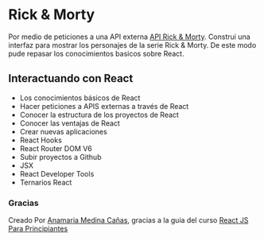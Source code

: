 # Rick & Morty

Por medio de peticiones a una  API externa [API Rick & Morty](https://rickandmortyapi.com/). Construi una interfaz para mostrar los personajes de la serie
Rick & Morty. De este modo pude repasar los conocimientos basicos sobre React. 

## Interactuando con React

- Los conocimientos básicos de React
- Hacer peticiones a APIS externas a través de React
- Conocer la estructura de los proyectos de React
- Conocer las ventajas de React
- Crear nuevas aplicaciones
- React Hooks
- React Router DOM V6
- Subir proyectos a Github
- JSX
- React Developer Tools
- Ternarios React

### Gracias

Creado Por [Anamaria Medina Cañas](https://github.com/AnamariaMC), gracias a la guia del curso [React JS Para Principiantes ](https://www.udemy.com/cart/subscribe/course/4495406/)




